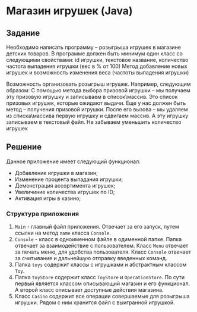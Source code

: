 # Магазин игрушек (Java)

## **Задание**

Необходимо написать программу – розыгрыша игрушек в магазине детских товаров.
В программе должен быть минимум один класс со следующими свойствами:
id игрушки,
текстовое название,
количество
частота выпадения игрушки (вес в % от 100)
Метод добавление новых игрушек и возможность изменения веса (частоты выпадения игрушки)

Возможность организовать розыгрыш игрушек.
Например, следующим образом:
С помощью метода выбора призовой игрушки – мы получаем эту призовую игрушку и записываем в список\массив.
Это список призовых игрушек, которые ожидают выдачи.
Еще у нас должен быть метод – получения призовой игрушки. После его вызова – мы удаляем из списка\массива первую игрушку и сдвигаем массив. А эту игрушку записываем в текстовый файл.
Не забываем уменьшить количество игрушек


## **Решение**

Данное приложение имеет следующий функционал:
- Добавление игрушки в магазин;
- Изменение процента выпадания игрушки;
- Демонстрация ассортимента игрушек;
- Увеличиние количества игрушек по ID;
- Активация игры в казино;

### **Структура приложения**

1. `Main` - главный файл приложения. Отвечает за его запуск, путем ссылки на метод `name` класса `Console`. 
2. `Console` - класс в одноименном файле в одименной папке. Папка отвечает за взаимодействие с пользователем. Класс `Menu` отвечает за печать меню, для удобства пользователя. Класс `Console` отвечает за считывание и дальнейшую отправку введенных команд.
3. Папка `toys` содержит классы с игрушками и абстрактным классом `Toy`.
4. Папка `toyStore` содержит класс `ToyStore` и `OperationStore`. По сути первый является классом описывающий магазин и его функционал. А второй класс описывает доступные действия магазина.
5. Класс `Casino` содержит все операции совершаемые для розыгрыша игрушки. Рядом с ним хранится файл с выигранной игрушкой.
